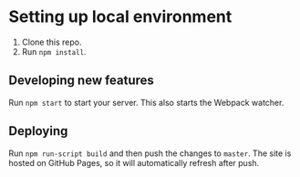 # Setting up local environment

1. Clone this repo.
2. Run `npm install`.

## Developing new features

Run `npm start` to start your server. This also starts the Webpack watcher.

## Deploying

Run `npm run-script build` and then push the changes to `master`. The site is hosted on GitHub Pages, so it will automatically refresh after push.